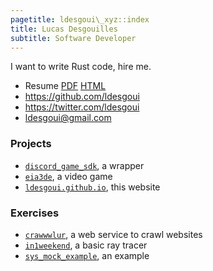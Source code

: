 ```yaml
---
pagetitle: ldesgoui\_xyz::index
title: Lucas Desgouilles
subtitle: Software Developer
---
```


I want to write Rust code, hire me.

- Resume [PDF](./resume.pdf) [HTML](./resume.html)
- <https://github.com/ldesgoui>
- <https://twitter.com/ldesgoui>
- <ldesgoui@gmail.com>

### Projects

- [`discord_game_sdk`](https://github.com/ldesgoui/discord_game_sdk), a wrapper
- [`eia3de`](https://github.com/eia3de/eia3de), a video game
- [`ldesgoui.github.io`](https://github.com/ldesgoui/ldesgoui.github.io), this website

### Exercises

- [`crawwwlur`](https://github.com/ldesgoui/crawwwlur), a web service to crawl websites
- [`in1weekend`](https://github.com/ldesgoui/in1weekend), a basic ray tracer
- [`sys_mock_example`](https://github.com/ldesgoui/sys_mock_example), an example
